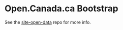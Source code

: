 # Open.Canada.ca Bootstrap

See the [site-open-data] repo for more info.

[site-open-data]: https://github.com/open-data/site-open-data
[Bootstrap Framework]: http://getbootstrap.com
